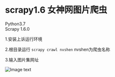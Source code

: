 # scrapy1.6 女神网图片爬虫
Python3.7  
Scrapy 1.6.0

1.安装上诉运行环境  

2.根目录运行 `scrapy crawl nvshen`  nvshen为爬虫名称  

3.输入图片集网址
  
![Image text](https://s1.ax1x.com/2020/07/06/UPbNC9.gif)
